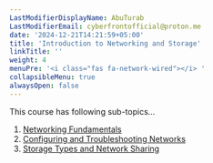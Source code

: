 ```yaml
---
LastModifierDisplayName: AbuTurab
LastModifierEmail: cyberfrontofficial@proton.me
date: '2024-12-21T14:21:59+05:00'
title: 'Introduction to Networking and Storage'
linkTitle: ''
weight: 4
menuPre: '<i class="fas fa-network-wired"></i> '
collapsibleMenu: true
alwaysOpen: false
---
```


This course has following sub-topics...

1. [Networking Fundamentals](/ibm-it-support/intro-to-networking-and-storage/networking-fundamentals)
2. [Configuring and Troubleshooting Networks](/ibm-it-support/intro-to-networking-and-storage/configuring-and-troubleshooting-networks)
3. [Storage Types and Network Sharing](/ibm-it-support/intro-to-networking-and-storage/storage-types-and-network-sharing)
